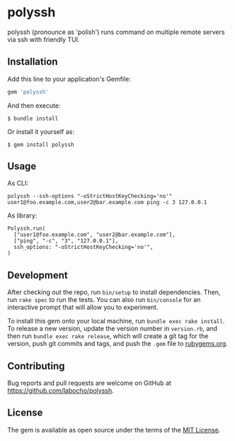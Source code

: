 # polyssh

polyssh (pronounce as 'polish') runs command on multiple remote servers via ssh with friendly TUI.

## Installation

Add this line to your application's Gemfile:

```ruby
gem 'polyssh'
```

And then execute:

    $ bundle install

Or install it yourself as:

    $ gem install polyssh

## Usage

As CLI:

```
polyssh --ssh-options "-oStrictHostKeyChecking='no'" user1@foo.example.com,user2@bar.example.com ping -c 3 127.0.0.1
```

As library:

```
Polyssh.run(
  ["user1@foo.example.com", "user2@bar.example.com"],
  ["ping", "-c", "3", "127.0.0.1"],
  ssh_options: "-oStrictHostKeyChecking='no'",
)
```

## Development

After checking out the repo, run `bin/setup` to install dependencies. Then, run `rake spec` to run the tests. You can also run `bin/console` for an interactive prompt that will allow you to experiment.

To install this gem onto your local machine, run `bundle exec rake install`. To release a new version, update the version number in `version.rb`, and then run `bundle exec rake release`, which will create a git tag for the version, push git commits and tags, and push the `.gem` file to [rubygems.org](https://rubygems.org).

## Contributing

Bug reports and pull requests are welcome on GitHub at https://github.com/labocho/polyssh.


## License

The gem is available as open source under the terms of the [MIT License](https://opensource.org/licenses/MIT).
